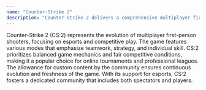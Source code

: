 ```yaml
---
name: "Counter-Strike 2"
description: "Counter-Strike 2 delivers a comprehensive multiplayer first-person shooter experience, catering to both casual gamers and professional esports athletes with its range of game modes."
---
```


Counter-Strike 2 (CS:2) represents the evolution of multiplayer first-person shooters, focusing on esports and competitive play. The game features various modes that emphasize teamwork, strategy, and individual skill. CS:2 prioritizes balanced game mechanics and fair competitive conditions, making it a popular choice for online tournaments and professional leagues. The allowance for custom content by the community ensures continuous evolution and freshness of the game. With its support for esports, CS:2 fosters a dedicated community that includes both spectators and players.
